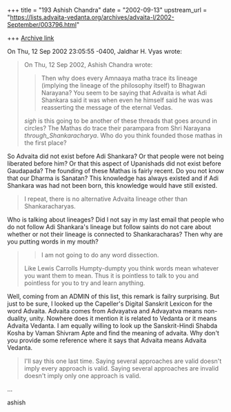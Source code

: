 +++
title = "193 Ashish Chandra"
date = "2002-09-13"
upstream_url = "https://lists.advaita-vedanta.org/archives/advaita-l/2002-September/003796.html"

+++
[Archive link](https://lists.advaita-vedanta.org/archives/advaita-l/2002-September/003796.html)

On Thu, 12 Sep 2002 23:05:55 -0400, Jaldhar H. Vyas
<jaldhar at BRAINCELLS.COM> wrote:

>On Thu, 12 Sep 2002, Ashish Chandra wrote:
>
>> Then why does every Amnaaya matha trace its lineage (implying the lineage
>> of the philosophy itself) to Bhagwan Narayana? You seem to be saying that
>> Advaita is what Adi Shankara said it was when even he himself said he was
>> was reasserting the message of the eternal Vedas.
>>
>
>*sigh* is this going to be another of these threads that goes around in
>circles?  The Mathas do trace their parampara from Shri Narayana
>_through_Shankaracharya_.  Who do you think founded those mathas in the
>first place?

So Advaita did not exist before Adi Shankara? Or that people were not being
liberated before him? Or that this aspect of Upanishads did not exist
before Gaudapada? The founding of these Mathas is fairly recent. Do you not
know that our Dharma is Sanatan? This knowledge has always existed and if
Adi Shankara was had not been born, this knowledge would have still existed.

>
>I repeat, there is no alternative Advaita lineage other than
>Shankaracharyas.

Who is talking about lineages? Did I not say in my last email that people
who do not follow Adi Shankara's lineage but follow saints do not care
about whether or not their lineage is connected to Shankaracharas? Then why
are you putting words in my mouth?

>
>> I am not going to do any word dissection.
>
>Like Lewis Carrolls Humpty-dumpty you think words mean whatever you want
>them to mean.  Thus it is pointless to talk to you and pointless for you
>to try and learn anything.
>

Well, coming from an ADMIN of this list, this remark is failry surprising.
But just to be sure, I looked up the Capeller's Digital Sanskrit Lexicon
for the word Advaita. Advaita comes from Advayatva and Advayatva means non-
duality, unity. Nowhere does it mention it is related to Vedanta or it
means Advaita Vedanta. I am equally willing to look up the Sanskrit-Hindi
Shabda Kosha by Vaman Shivram Apte and find the meaning of advaita. Why
don't you provide some reference where it says that Advaita means Advaita
Vedanta.

>I'll say this one last time.  Saying several approaches are valid doesn't
>imply every approach is valid.  Saying several approaches are invalid
>doesn't imply only one approach is valid.

...

ashish

